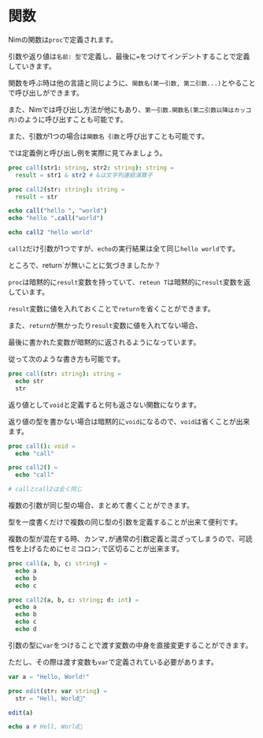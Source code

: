 # 関数

Nimの関数は`proc`で定義されます。

引数や返り値は`名前: 型`で定義し、最後に`=`をつけてインデントすることで定義していきます。

関数を呼ぶ時は他の言語と同じように、`関数名(第一引数, 第二引数...)`とやることで呼び出しができます。

また、Nimでは呼び出し方法が他にもあり、`第一引数.関数名(第二引数以降はカッコ内)`のように呼び出すことも可能です。

また、引数が1つの場合は`関数名 引数`と呼び出すことも可能です。

では定義例と呼び出し例を実際に見てみましょう。

```nim
proc call(str1: string, str2: string): string =
  result = str1 & str2 # &は文字列連結演算子

proc call2(str: string): string =
  result = str

echo call("hello ", "world")
echo "hello ".call("world")

echo call2 "hello world"
```

`call2`だけ引数が1つですが、`echo`の実行結果は全て同じ`hello world`です。

ところで、return`が無いことに気づきましたか？

`proc`は暗黙的に`result`変数を持っていて、`reteun T`は暗黙的に`result`変数を返しています。

`result`変数に値を入れておくことで`return`を省くことができます。

また、`return`が無かったり`result`変数に値を入れてない場合、

最後に書かれた変数が暗黙的に返されるようになっています。

従って次のような書き方も可能です。

```nim
proc call(str: string): string =
  echo str
  str
```

返り値として`void`と定義すると何も返さない関数になります。

返り値の型を書かない場合は暗黙的に`void`になるので、`void`は省くことが出来ます。

```nim
proc call(): void =
  echo "call"

proc call2() =
  echo "call"

# callとcall2は全く同じ
```

複数の引数が同じ型の場合、まとめて書くことができます。

型を一度書くだけで複数の同じ型の引数を定義することが出来て便利です。

複数の型が混在する時、カンマ`,`が通常の引数定義と混ざってしまうので、可読性を上げるためにセミコロン`;`で区切ることが出来ます。

```nim
proc call(a, b, c: string) =
  echo a
  echo b
  echo c

proc call2(a, b, c: string; d: int) =
  echo a
  echo b
  echo c
  echo d
```

引数の型に`var`をつけることで渡す変数の中身を直接変更することができます。

ただし、その際は渡す変数も`var`で定義されている必要があります。

```nim
var a = "Hello, World!"

proc edit(str: var string) =
  str = "Hell, World👿"

edit(a)

echo a # Hell, World👿
```
